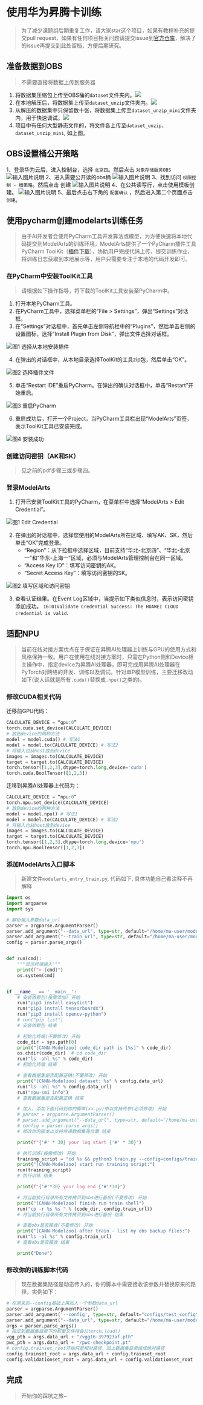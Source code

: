 # 使用华为昇腾卡训练
> 为了减少课题组后期重复工作，请大家star这个项目，如果有教程补充的提交pull request，如果有任何项目相关问题请提交issue到[官方仓库](https://gitee.com/ascend/modelzoo/issues)，解决了的issue再提交到此处留档，方便后期研究。

## 准备数据到OBS
> 不需要直接将数据上传到服务器

1. 将数据集压缩包上传至OBS桶的`dataset`文件夹内。![](npu/1.png)
2. 在本地解压后，将数据集上传至`dataset_unzip`文件夹内。![](npu/2.png)
3. 从解压的数据集中只保留数十张，将数据集上传至`dataset_unzip_mini`文件夹内，用于快速调试。![](npu/3.png)
4. 项目中有任何大型静态文件的，将文件各上传至`dataset_unzip`、`dataset_unzip_mini`, 如上图。

## OBS设置桶公开策略

1、登录华为云后，进入控制台，选择 `北京四`。然后点击 `对象存储服务OBS`
![输入图片说明](npu/obs1.png)
2、进入需要公开读的obs桶 
![输入图片说明](npu/obs1.png)
3、找到访问 `权限控制 - 桶策略`。然后点击 创建
![输入图片说明](npu/obs1.png)
4、在公共读写行，点击使用模板创建。
![输入图片说明](npu/obs1.png)
5、最后点击右下角的 `配置确认` ，然后进入第二个页面点击 `创建`。

## 使用pycharm创建modelarts训练任务
>由于AI开发者会使用PyCharm工具开发算法或模型，为方便快速将本地代码提交到ModelArts的训练环境，ModelArts提供了一个PyCharm插件工具PyCharm ToolKit（[插件下载](https://modelarts-pycharm-plugin.obs.cn-north-1.myhuaweicloud.com/Pycharm-ToolKit-latest.zip)），协助用户完成代码上传、提交训练作业、将训练日志获取到本地展示等，用户只需要专注于本地的代码开发即可。

### 在PyCharm中安装ToolKit工具
> 请根据如下操作指导，将下载的ToolKit工具安装至PyCharm中。

1. 打开本地PyCharm工具。
2. 在PyCharm工具中，选择菜单栏的“File > Settings”，弹出“Settings”对话框。
3. 在“Settings”对话框中，首先单击左侧导航栏中的“Plugins”，然后单击右侧的设置图标，选择“Install Plugin from Disk”，弹出文件选择对话框。

![图1 选择从本地安装插件](npu/toolkit1.png)

4. 在弹出的对话框中，从本地目录选择ToolKit的工具zip包，然后单击“OK”。

![图2 选择插件文件](npu/toolkit2.png)

5. 单击“Restart IDE”重启PyCharm。在弹出的确认对话框中，单击“Restart”开始重启。

![图3 重启PyCharm](npu/toolkit3.png)

6. 重启成功后，打开一个Project，当PyCharm工具栏出现“ModelArts”页签，表示ToolKit工具已安装完成。

![图4 安装成功](npu/toolkit4.png)

### 创建访问密钥（AK和SK）
> 见之前的pdf步骤三或步骤四。

### 登录ModelArts
1. 打开已安装ToolKit工具的PyCharm，在菜单栏中选择“ModelArts > Edit Credential”。

![图1 Edit Credential](npu/toolkit5.png)

2. 在弹出的对话框中，选择您使用的ModelArts所在区域、填写AK、SK，然后单击“OK”完成登录。
    - “Region”：从下拉框中选择区域，目前支持“华北-北京四”、“华北-北京一”和“华东-上海一”区域，必须与ModelArts管理控制台在同一区域。
    - “Access Key ID”：填写访问密钥的AK。
    - “Secret Access Key”：填写访问密钥的SK。

![图2 填写区域和访问密钥](npu/toolkit6.png)

3. 查看认证结果。在Event Log区域中，当提示如下类似信息时，表示访问密钥添加成功。
`16:01Validate Credential Success: The HUAWEI CLOUD credential is valid`.

## 适配NPU
> 当前在线对接方案优点在于保证在昇腾AI处理器上训练与GPU的使用方式和风格保持一致。用户在使用在线对接方案时，只需在Python侧和Device相关操作中，指定device为昇腾AI处理器，即可完成用昇腾AI处理器在PyTorch对网络的开发、训练以及调试。针对单P模型训练，主要迁移改动如下(说人话就是所有`.cuda()`替换成`.npu()`之类的)。

### 修改CUDA相关代码

迁移前GPU代码：

```python
CALCULATE_DEVICE = “gpu:0”  
torch.cuda.set_device(CALCULATE_DEVICE)
# 放到device的两种方法  
model = model.cuda() # 写法1
model = model.to(CALCULATE_DEVICE) # 写法2
# 将输入也从host放到device
images = images.to(CALCULATE_DEVICE)
target = target.to(CALCULATE_DEVICE)
torch.tensor([1,2,3],dtype=torch.long,device='cuda')
torch.cuda.BoolTensor([1,2,3])
```

迁移到昇腾AI处理器上代码为：

```python
CALCULATE_DEVICE = “npu:0”   
torch.npu.set_device(CALCULATE_DEVICE)   
# 放到device的两种方法   
model = model.npu() # 写法1
model = model.to(CALCULATE_DEVICE) # 写法2
# 将输入也从host放到device
images = images.to(CALCULATE_DEVICE)
target = target.to(CALCULATE_DEVICE)
torch.tensor([1,2,3],dtype=torch.long,device='npu')
torch.npu.BoolTensor([1,2,3])
```
### 添加ModelArts入口脚本
> 新建文件`modelarts_entry_train.py`, 代码如下, 具体功能自己看注释不再解释

```python
import os
import argparse
import sys

# 解析输入参数data_url
parser = argparse.ArgumentParser()
parser.add_argument("--data_url", type=str, default="/home/ma-user/modelarts/inputs/data_url_0")
parser.add_argument("--train_url", type=str, default="/home/ma-user/modelarts/outputs/train_url_0/")
config = parser.parse_args()


def run(cmd):
    """显示终端输入"""
    print(f"> {cmd}")
    os.system(cmd)


if __name__ == '__main__':
    # 安装依赖包(按需添加) 开始
    run("pip3 install easydict")
    run("pip3 install tensorboardX")
    run("pip3 install opencv-python")
    # run("pip list")
    # 安装依赖包 结束

    # 初始化终端(不要修改) 开始
    code_dir = sys.path[0]
    print("[CANN-Modelzoo] code_dir path is [%s]" % code_dir)
    os.chdir(code_dir)  # cd code_dir
    run("ls -ahl %s" % code_dir)
    # 初始化终端 结束

    # 查看数据集是否配置正确(不要修改) 开始
    print("[CANN-Modelzoo] dataset: %s" % config.data_url)
    run("ls -ahl %s" % config.data_url)
    run("npu-smi info")
    # 查看数据集是否配置正确 结束

    # 加入、添加下面代码到你的脚本(xx.py)中以支持传参(必须修改) 开始
    # parser = argparse.ArgumentParser()
    # parser.add_argument("--data_url", type=str, default="/home/ma-user/modelarts/inputs/data_url_0")
    # config = parser.parse_args()
    # 修改你的脚本以支持传递数据集等位置 结束

    print(f"{'#' * 30} your log start {'#' * 30}")

    # 执行训练(按需修改) 开始
    training_script = "cd %s && python3 train.py --config=configs/train_config.py --data_url=%s" % (code_dir, config.data_url)
    print("[CANN-Modelzoo] start run training script:")
    run(training_script)
    # 执行训练 结束

    print(f"{'#'*30} your log end {'#'*30}")

    # 将当前执行目录所有文件拷贝到obs进行备份(不要修改) 开始
    print("[CANN-Modelzoo] finish run train shell")
    run("cp -r %s %s " % (code_dir, config.train_url))
    # 将当前执行目录所有文件拷贝到obs进行备份 结束

    # 查看obs是否接收(不要修改) 开始
    print("[CANN-Modelzoo] after train - list my obs backup files:")
    run("ls -al %s" % config.train_url)
    # 查看obs是否接收 结束

    print("Done")

```

### 修改你的训练脚本代码
> 现在数据集路径是动态传入的，你的脚本中需要接收该参数并替换原来的路径，实例如下：

```python
# 在原来的--config基础上再加入一个参数data_url
parser = argparse.ArgumentParser()
parser.add_argument('--config', type=str, default="configs/test_config")
parser.add_argument("--data_url", type=str, default="/home/ma-user/modelarts/inputs/data_url_0")
args = parser.parse_args()
# 指定到数据集目录下的权重文件待会儿torch.load()
vgg_pth = args.data_url + "/vgg16-397923af.pth"
pwc_pth = args.data_url + "/pwc-checkpoint.pt"
# config.trainset_root开始只是相对路径，加上数据集目录组成绝对路径
config.trainset_root = args.data_url + config.trainset_root
config.validationset_root = args.data_url + config.validationset_root
```

## 完成
> 开始你的踩坑之旅~